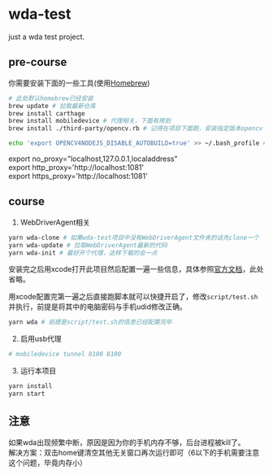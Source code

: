 # wda-test
just a wda test project.

## pre-course
你需要安装下面的一些工具(使用[Homebrew](https://brew.sh/))
```bash
# 此处默认homebrew已经安装
brew update # 拉取最新仓库
brew install carthage
brew install mobiledevice # 代理相关，下面有用到
brew install ./third-party/opencv.rb # 记得在项目下面跑，安装指定版本opencv
```

```bash
echo 'export OPENCV4NODEJS_DISABLE_AUTOBUILD=true' >> ~/.bash_profile # 设置环境变量, ，跳过重复安装opencv

```

export no_proxy="localhost,127.0.0.1,localaddress"  
export http_proxy='http://localhost:1081'  
export https_proxy='http://localhost:1081'  

## course
1. WebDriverAgent相关
```bash
yarn wda-clone # 如果wda-test项目中没有WebDriverAgent文件夹的话先clone一个
yarn wda-update # 拉取WebDriverAgent最新的代码
yarn wda-init # 最好开个代理，这样下载的会一点
```
安装完之后用xcode打开此项目然后配置一遍一些信息，具体参照[官方文档](https://github.com/facebook/WebDriverAgent)，此处省略。

用xcode配置完第一遍之后直接跑脚本就可以快捷开启了，修改`script/test.sh`并执行，前提是将其中的电脑密码与手机udid修改正确。
```bash
yarn wda # 前提是script/test.sh的信息已经配置完毕
```

2. 启用usb代理
```bash
# mobiledevice tunnel 8100 8100
```

3. 运行本项目
```bash
yarn install
yarn start
```
## 注意  
如果wda出现频繁中断，原因是因为你的手机内存不够，后台进程被kill了。  
解决方案：双击home键清空其他无关窗口再次运行即可（6以下的手机需要注意这个问题，毕竟内存小）